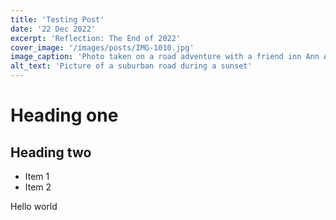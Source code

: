 ```yaml
---
title: 'Testing Post'
date: '22 Dec 2022'
excerpt: 'Reflection: The End of 2022'
cover_image: '/images/posts/IMG-1010.jpg'
image_caption: 'Photo taken on a road adventure with a friend inn Ann Arbor, MI.'
alt_text: 'Picture of a suburban road during a sunset'
---
```

# Heading one
## Heading two

* Item 1
* Item 2

Hello world